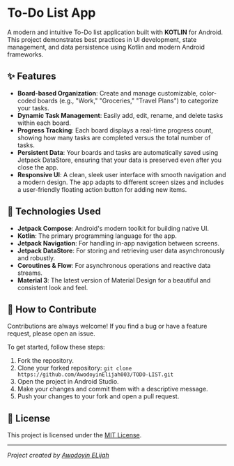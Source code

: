 # To-Do List App

A modern and intuitive To-Do list application built with **KOTLIN** for Android. This project demonstrates best practices in UI development, state management, and data persistence using Kotlin and modern Android frameworks.

## ✨ Features

- **Board-based Organization**: Create and manage customizable, color-coded boards (e.g., "Work," "Groceries," "Travel Plans") to categorize your tasks.
- **Dynamic Task Management**: Easily add, edit, rename, and delete tasks within each board.
- **Progress Tracking**: Each board displays a real-time progress count, showing how many tasks are completed versus the total number of tasks.
- **Persistent Data**: Your boards and tasks are automatically saved using Jetpack DataStore, ensuring that your data is preserved even after you close the app.
- **Responsive UI**: A clean, sleek user interface with smooth navigation and a modern design. The app adapts to different screen sizes and includes a user-friendly floating action button for adding new items.

## 🚀 Technologies Used

- **Jetpack Compose**: Android's modern toolkit for building native UI.
- **Kotlin**: The primary programming language for the app.
- **Jetpack Navigation**: For handling in-app navigation between screens.
- **Jetpack DataStore**: For storing and retrieving user data asynchronously and robustly.
- **Coroutines & Flow**: For asynchronous operations and reactive data streams.
- **Material 3**: The latest version of Material Design for a beautiful and consistent look and feel.

## 🤝 How to Contribute

Contributions are always welcome! If you find a bug or have a feature request, please open an issue.

To get started, follow these steps:
1.  Fork the repository.
2.  Clone your forked repository: `git clone https://github.com/AwodoyinElijah003/TODO-LIST.git`
3.  Open the project in Android Studio.
4.  Make your changes and commit them with a descriptive message.
5.  Push your changes to your fork and open a pull request.

## 📄 License

This project is licensed under the [MIT License](LICENSE).

---

_Project created by [Awodoyin ELijah](https://github.com/AwodoyinElijah003)_

